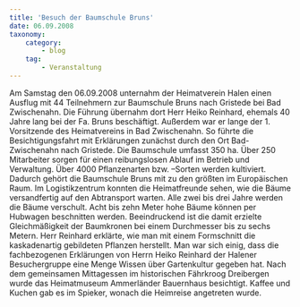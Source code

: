 ```yaml
---
title: 'Besuch der Baumschule Bruns'
date: 06.09.2008
taxonomy:
    category:
        - blog
    tag:
        - Veranstaltung
---
```


Am Samstag den 06.09.2008 unternahm der Heimatverein Halen einen Ausflug mit 44 Teilnehmern zur Baumschule Bruns nach Gristede bei Bad Zwischenahn. Die Führung übernahm dort Herr Heiko Reinhard, ehemals 40 Jahre lang bei der Fa. Bruns beschäftigt. Außerdem war er lange der 1. Vorsitzende des Heimatvereins in Bad Zwischenahn. So führte die Besichtigungsfahrt mit Erklärungen zunächst durch den Ort Bad-Zwischenahn nach Gristede. Die Baumschule umfasst 350 ha. Über 250 Mitarbeiter sorgen für einen reibungslosen Ablauf im Betrieb und Verwaltung. Über 4000 Pflanzenarten bzw. –Sorten werden kultiviert. Dadurch gehört die Baumschule Bruns mit zu den größten im Europäischen Raum. Im Logistikzentrum konnten die Heimatfreunde sehen, wie die Bäume versandfertig auf den Abtransport warten. Alle zwei bis drei Jahre werden die Bäume verschult. Acht bis zehn Meter hohe Bäume können per Hubwagen beschnitten werden. Beeindruckend ist die damit erzielte Gleichmäßigkeit der Baumkronen bei einem Durchmesser bis zu sechs Metern. Herr Reinhard erklärte, wie man mit einem Formschnitt die kaskadenartig gebildeten Pflanzen herstellt. Man war sich einig, dass die fachbezogenen Erklärungen von Herrn Heiko Reinhard der Halener Besuchergruppe eine Menge Wissen über Gartenkultur gegeben hat. Nach dem gemeinsamen Mittagessen im historischen Fährkroog Dreibergen wurde das Heimatmuseum Ammerländer Bauernhaus besichtigt. Kaffee und Kuchen gab es im Spieker, wonach die Heimreise angetreten wurde.
